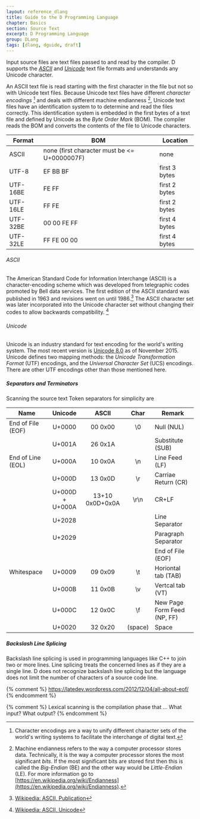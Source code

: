 ```yaml
---
layout: reference_dlang
title: Guide to the D Programming Language
chapter: Basics
section: Source Text
excerpt: D Programming Language
group: DLang
tags: [dlang, dguide, draft]
---
```


Input source files are text files passed to and read by the compiler.
D supports the [_ASCII_] and [_Unicode_] text file formats and understands any Unicode character.

An ASCII text file is read starting with the first character in the file but not so with Unicode text files.
Because Unicode text files have different _character encodings_ [^charencode] and deals with different machine endianness [^endianness], Unicode text files have an identification system to to determine and read the files correctly.
This identification system is embedded in the first bytes of a text file and defined by Unicode as the _Byte Order Mark_ (BOM).
The compiler reads the BOM and converts the contents of the file to Unicode characters.

| Format   | BOM | Location |
|----------|-----|----------|
| ASCII    | none (first character must be <= U+0000007F) | none |
| UTF-8    | EF BB BF | first 3 bytes |
| UTF-16BE | FE FF | first 2 bytes |
| UTF-16LE | FF FE | first 2 bytes |
| UTF-32BE | 00 00 FE FF | first 4 bytes |
| UTF-32LE | FF FE 00 00 | first 4 bytes |

###### ASCII
The American Standard Code for Information Interchange (ASCII) is a character-encoding scheme which was developed from telegraphic codes promoted by Bell data services.
The first edition of the ASCII standard was published in 1963 and revisions went on until 1986.[^ascii_pub]
The ASCII character set was later incorporated into the Unicode character set without changing their codes to allow backwards compatibility. [^ascii_unicode]

###### Unicode
Unicode is an industry standard for text encoding for the world's writing system.
The most recent version is [Unicode 8.0](http://blog.unicode.org/2015/06/announcing-unicode-standard-version-80.html) as of November 2015.
Unicode defines two mapping methods: the _Unicode Transformation Format_ (UTF) encodings, and the _Universal Character Set_ (UCS) encodings.
There are other UTF encodings other than those mentioned here.

[^charencode]: Character encodings are a way to unify different character sets of the world's writing systems to facilitate the interchange of digital text.
[^endianness]: Machine endianness refers to the way a computer processor stores data. Technically, it is the way a computer processor stores the most significant _bits_. If the most significant bits are stored first then this is called the _Big-Endian_ (BE) and the other way would be _Little-Endian_ (LE). For more information go to [https://en.wikipedia.org/wiki/Endianness](https://en.wikipedia.org/wiki/Endianness).

[^ascii_pub]: [Wikipedia: ASCII, Publication](https://en.wikipedia.org/wiki/ASCII#Publication)
[^ascii_unicode]: [Wikipedia: ASCII, Unicode](https://en.wikipedia.org/wiki/ASCII#Unicode)

[_ASCII_]: https://en.wikipedia.org/wiki/ASCII
[_Unicode_]: https://en.wikipedia.org/wiki/Unicode

##### Separators and Terminators

Scanning the source text 
Token separators for simplicity are 

| Name              | Unicode         | ASCII           | Char | Remark |
|-------------------|:---------------:|:---------------:|:----:|--------|
| End of File (EOF) | U+0000          | 00 0x00         | \\0     | Null (NUL) |
|                   | U+001A          | 26 0x1A         |         | Substitute (SUB) |
| End of Line (EOL) | U+000A          | 10 0x0A         |  \\n    | Line Feed (LF) |
|                   | U+000D          | 13 0x0D         |  \\r    | Carriae Return (CR) |
|                   | U+000D + U+000A | 13+10 0x0D+0x0A | \\r\\n  | CR+LF |
|                   | U+2028          |                 |         | Line Separator |
|                   | U+2029          |                 |         | Paragraph Separator |
|                   |                 |                 |         | End of File (EOF) |
| Whitespace        | U+0009          | 09 0x09         |  \\t    | Horiontal tab (TAB) |
|                   | U+000B          | 11 0x0B         |  \\v    | Vertcal tab (VT) |
|                   | U+000C          | 12 0x0C         |  \\f    | New Page Form Feed (NP, FF) |
|                   | U+0020          | 32 0x20         | (space) | Space |

##### Backslash Line Splicing

Backslash line splicing is used in programming languages like C++ to join two or more lines.
Line splicing treats the concerned lines as if they are a single line.
D does not recognize backslash line splicing but the language does not limit the number of characters of a source code line.

{% comment %}
https://latedev.wordpress.com/2012/12/04/all-about-eof/
{% endcomment %}

{% comment %}
Lexical scanning is the compilation phase that ...
What input?
What output?
{% endcomment %}
